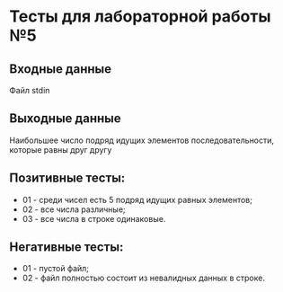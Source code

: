 # Тесты для лабораторной работы №5

## Входные данные
Файл stdin

## Выходные данные
Наибольшее число подряд идущих элементов последовательности, которые равны друг другу

## Позитивные тесты:
- 01 - среди чисел есть 5 подряд идущих равных элементов;
- 02 - все числа различные;
- 03 - все числа в строке одинаковые.

## Негативные тесты:
- 01 - пустой файл;
- 02 - файл полностью состоит из невалидных данных в строке.